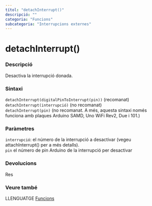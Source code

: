 ```yaml
---
títol: "detachInterrupt()"
descripció: ""
categoria: "Funcions"
subcategoria: "Interrupcions externes"
---
```


# detachInterrupt()

### Descripció

Desactiva la interrupció donada.

### Sintaxi

`detachInterrupt(digitalPinToInterrupt(pin))` (recomanat)  
`detachInterrupt(interrupció)` (no recomanat)  
`detachInterrupt(pin)` (no recomanat. A més, aquesta sintaxi només funciona amb plaques Arduino SAMD, Uno WiFi Rev2, Due i 101.)

### Paràmetres

`interrupció`: el número de la interrupció a desactivar (vegeu attachInterrupt() per a més detalls).  
`pin` el número de pin Arduino de la interrupció per desactivar

### Devolucions

Res

### Veure també

LLENGUATGE [Funcions](../../Funcions.md)
